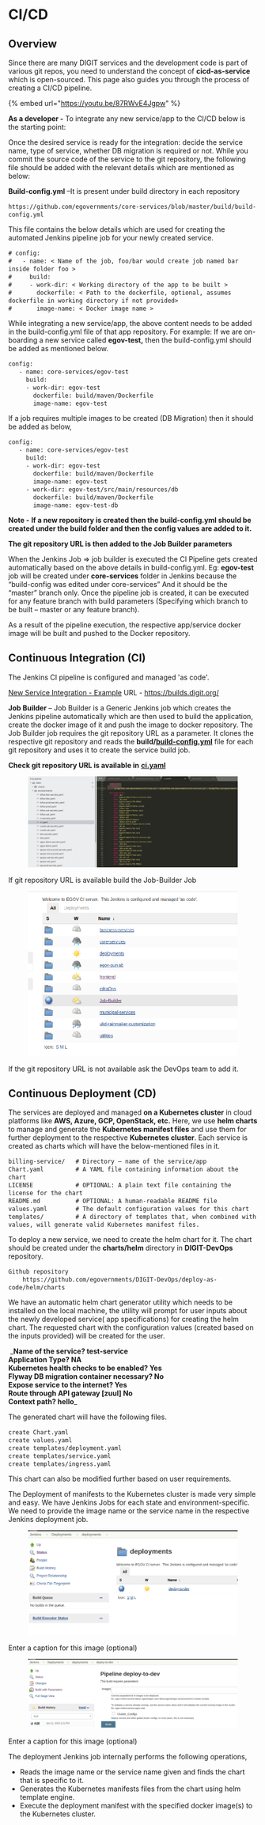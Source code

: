 # CI/CD

## Overview

Since there are many DIGIT services and the development code is part of various git repos, you need to understand the concept of **cicd-as-service** which is open-sourced. This page also guides you through the process of creating a CI/CD pipeline.

{% embed url="https://youtu.be/87RWvE4Jgpw" %}

**As a developer -** To integrate any new service/app to the CI/CD below is the starting point:

Once the desired service is ready for the integration: decide the service name, type of service, whether DB migration is required or not. While you commit the source code of the service to the git repository, the following file should be added with the relevant details which are mentioned as below:

**Build-config.yml** –It is present under build directory in each repository

```
https://github.com/egovernments/core-services/blob/master/build/build-config.yml
```

This file contains the below details which are used for creating the automated Jenkins pipeline job for your newly created service.

```
# config:
#   - name: < Name of the job, foo/bar would create job named bar inside folder foo >
#     build:
#     - work-dir: < Working directory of the app to be built >
#       dockerfile: < Path to the dockerfile, optional, assumes dockerfile in working directory if not provided>                                                
#       image-name: < Docker image name >
```

While integrating a new service/app, the above content needs to be added in the build-config.yml file of that app repository. For example: If we are on-boarding a new service called **egov-test,** then the build-config.yml should be added as mentioned below.

```
config:
   - name: core-services/egov-test
     build:
     - work-dir: egov-test
       dockerfile: build/maven/Dockerfile
       image-name: egov-test
```

If a job requires multiple images to be created (DB Migration) then it should be added as below,

```
config:
   - name: core-services/egov-test
     build:
     - work-dir: egov-test
       dockerfile: build/maven/Dockerfile
       image-name: egov-test
     - work-dir: egov-test/src/main/resources/db
       dockerfile: build/maven/Dockerfile
       image-name: egov-test-db
```

**Note -** **If a new repository is created then the build-config.yml should be created under the build folder and then the config values are added to it.**

**The git repository URL is then added to the Job Builder parameters**

When the Jenkins Job => job builder is executed the CI Pipeline gets created automatically based on the above details in build-config.yml. Eg: **egov-test** job will be created under **core-services** folder in Jenkins because the “build-config was edited under core-services” And it should be the “master” branch only. Once the pipeline job is created, it can be executed for any feature branch with build parameters (Specifying which branch to be built – master or any feature branch).

As a result of the pipeline execution, the respective app/service docker image will be built and pushed to the Docker repository.

## **Continuous Integration (CI)**

The Jenkins CI pipeline is configured and managed 'as code'.

[New Service Integration - Example](https://digit-discuss.atlassian.net/wiki/spaces/DOPS/pages/111673399/New+Service+Integration+-+Example) URL - https://builds.digit.org/

**Job Builder** – Job Builder is a Generic Jenkins job which creates the Jenkins pipeline automatically which are then used to build the application, create the docker image of it and push the image to docker repository. The Job Builder job requires the git repository URL as a parameter. It clones the respective git repository and reads the **build/**[**build-config.yml**](https://github.com/egovernments/core-services/blob/master/build/build-config.yml) file for each git repository and uses it to create the service build job.

‌**Check git repository URL is available in** [**ci.yaml**](https://github.com/egovernments/DIGIT-DevOps/blob/master/deploy-as-code/helm/environments/ci.yaml)

<figure><img src="../../../.gitbook/assets/image (185).png" alt=""><figcaption></figcaption></figure>

If git repository URL is available build the Job-Builder Job

<div align="left">

<figure><img src="../../../.gitbook/assets/image (196).png" alt=""><figcaption></figcaption></figure>

</div>

If the git repository URL is not available ask the DevOps team to add it.

## Continuous Deployment (CD)

The services are deployed and managed **on a Kubernetes cluster** in cloud platforms like **AWS, Azure, GCP, OpenStack, etc.** Here, we use **helm charts** to manage and generate the **Kubernetes manifest files** and use them for further deployment to the respective **Kubernetes cluster**. Each service is created as charts which will have the below-mentioned files in it.

```
billing-service/   # Directory – name of the service/app
Chart.yaml         # A YAML file containing information about the chart
LICENSE            # OPTIONAL: A plain text file containing the license for the chart
README.md          # OPTIONAL: A human-readable README file
values.yaml        # The default configuration values for this chart
templates/         # A directory of templates that, when combined with values, will generate valid Kubernetes manifest files.
```

To deploy a new service, we need to create the helm chart for it. The chart should be created under the **charts/helm** directory in **DIGIT-DevOps** repository.

```
Github repository 
    https://github.com/egovernments/DIGIT-DevOps/deploy-as-code/helm/charts
```

We have an automatic helm chart generator utility which needs to be installed on the local machine, the utility will prompt for user inputs about the newly developed service( app specifications) for creating the helm chart. The requested chart with the configuration values (created based on the inputs provided) will be created for the user.

‌ \_**Name of the service? test-service**\
**Application Type? NA**\
**Kubernetes health checks to be enabled? Yes**\
**Flyway DB migration container necessary? No**\
**Expose service to the internet? Yes**\
**Route through API gateway \[zuul] No**\
**Context path? hello**\_‌

The generated chart will have the following files.

```
create Chart.yaml
create values.yaml
create templates/deployment.yaml
create templates/service.yaml
create templates/ingress.yaml
```

This chart can also be modified further based on user requirements.

The Deployment of manifests to the Kubernetes cluster is made very simple and easy. We have Jenkins Jobs for each state and environment-specific. We need to provide the image name or the service name in the respective Jenkins deployment job.

<figure><img src="../../../.gitbook/assets/image (166).png" alt=""><figcaption></figcaption></figure>

Enter a caption for this image (optional)

<figure><img src="../../../.gitbook/assets/image (191).png" alt=""><figcaption></figcaption></figure>

Enter a caption for this image (optional)

‌The deployment Jenkins job internally performs the following operations,‌

* Reads the image name or the service name given and finds the chart that is specific to it.
* Generates the Kubernetes manifests files from the chart using helm template engine.
* Execute the deployment manifest with the specified docker image(s) to the Kubernetes cluster.

